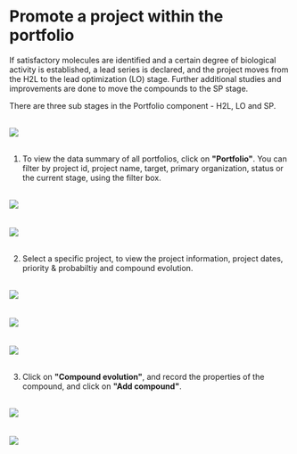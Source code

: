 # Promote a project within the portfolio

If satisfactory molecules are identified and a certain degree of biological activity is established, a lead series is declared, and the project moves from the H2L to the lead optimization (LO) stage. Further additional studies and improvements are done to move the compounds to the SP stage.

There are three sub stages in the Portfolio component - H2L, LO and SP. 

<br />
<img src="/daikon/img/UserGuide/H2L/PortfolioStage.png" />
<br />
<br />

1. To view the data summary of all portfolios, click on **"Portfolio"**. You can filter by project id, project name, target, primary organization, status or the current stage, using the filter box.

<br />
<img src="/daikon/img/UserGuide/H2L/PortfolioPanel.png" />
<br />
<br />

<br />
<img src="/daikon/img/UserGuide/H2L/PortfolioSummary.png" />
<br />
<br />


2. Select a specific project, to view the project information, project dates, priority & probabiltiy and compound evolution.

<br />
<img src="/daikon/img/UserGuide/H2L/PortfolioTimeline.png" />
<br />
<br />

<br />
<img src="/daikon/img/UserGuide/H2L/PortfolioTeamSettings.png" />
<br />
<br />

<br />
<img src="/daikon/img/UserGuide/H2L/PortfolioPriority.png" />
<br />
<br />

3. Click on **"Compound evolution"**, and record the properties of the compound, and click on **"Add compound"**.

<br />
<img src="/daikon/img/UserGuide/H2L/PortfolioCompoundEvolution.png" />
<br />
<br />

<br />
<img src="/daikon/img/UserGuide/H2L/PortfolioCompoundEvolutionForm.png" />
<br />
<br />
